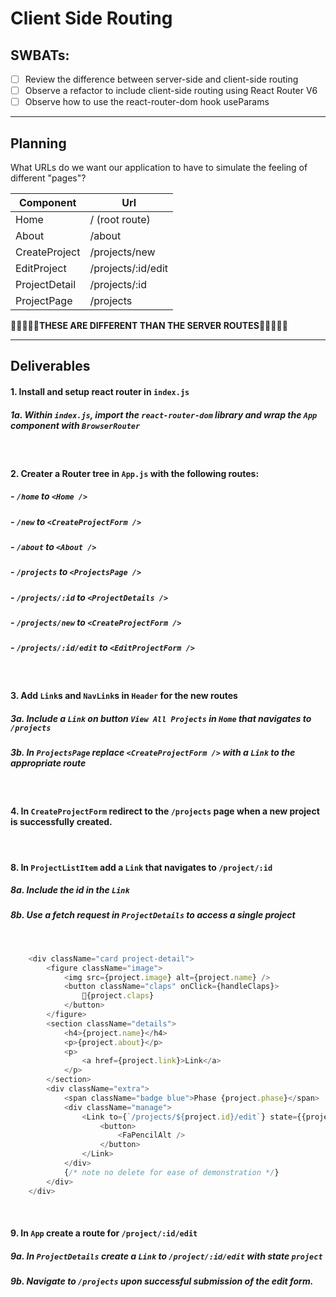 # Client Side Routing

## SWBATs:

- [ ] Review the difference between server-side and client-side routing
- [ ] Observe a refactor to include client-side routing using React Router V6
- [ ] Observe how to use the react-router-dom hook useParams

---

## Planning

What URLs do we want our application to have to simulate the feeling of different "pages"?

| Component       | Url                |
| --------------- | ------------------ |
| Home            | / (root route)     |
| About           | /about             |
| CreateProject     | /projects/new      |
| EditProject | /projects/:id/edit |
| ProjectDetail   | /projects/:id      |
| ProjectPage     | /projects          |

🛑🛑🛑🛑🛑<strong>THESE ARE DIFFERENT THAN THE SERVER ROUTES</strong>🛑🛑🛑🛑🛑

---

## Deliverables

#### 1. Install and setup react router in `index.js`

##### 1a. Within `index.js`, import the `react-router-dom` library and wrap the `App` component with `BrowserRouter` 

<br /> 

#### 2. Creater a Router tree in `App.js` with the following routes:
##### - `/home` to `<Home />`
##### - `/new` to `<CreateProjectForm />`
##### - `/about` to `<About />`
##### - `/projects` to `<ProjectsPage />`
##### - `/projects/:id` to `<ProjectDetails />`
##### - `/projects/new` to `<CreateProjectForm />`
##### - `/projects/:id/edit` to `<EditProjectForm />`


<br /> 


#### 3. Add `Link`s and `NavLink`s in `Header` for the new routes
##### 3a. Include a `Link` on button `View All Projects` in `Home` that navigates to `/projects`
##### 3b. In `ProjectsPage` replace `<CreateProjectForm />` with a `Link` to the appropriate route

<br /> 

#### 4. In `CreateProjectForm` redirect to the `/projects` page when a new project is successfully created.


<br /> 


#### 8. In `ProjectListItem` add a `Link` that navigates to `/project/:id`
##### 8a. Include the id in the `Link`
##### 8b. Use a fetch request in `ProjectDetails` to access a single project

<br />

```js
    <div className="card project-detail">
        <figure className="image">
            <img src={project.image} alt={project.name} />
            <button className="claps" onClick={handleClaps}>
                👏{project.claps}
            </button>
        </figure>
        <section className="details">
            <h4>{project.name}</h4>
            <p>{project.about}</p>
            <p>
                <a href={project.link}>Link</a>
            </p>
        </section>
        <div className="extra">
            <span className="badge blue">Phase {project.phase}</span>
            <div className="manage">
                <Link to={`/projects/${project.id}/edit`} state={{project}}>
                    <button>
                        <FaPencilAlt />
                    </button>
                </Link>
            </div>
            {/* note no delete for ease of demonstration */}
        </div>
    </div>
```


<br /> 

#### 9. In `App` create a route for `/project/:id/edit`
##### 9a. In `ProjectDetails` create a `Link` to `/project/:id/edit` with state `project`
##### 9b. Navigate to `/projects` upon successful submission of the edit form.

